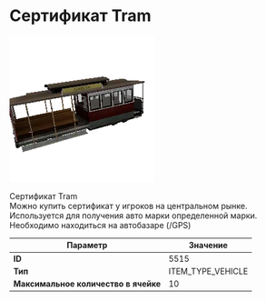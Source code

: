 # Сертификат Tram

![Item Image](../img/5515.webp?raw=true)

Сертификат Tram<br>Можно купить сертификат у игроков на центральном рынке.<br>Используется для получения авто марки определенной марки.<br>Необходимо находиться на автобазаре (/GPS)


| Параметр | Значение |
|----------|----------|
| **ID** | 5515 |
| **Тип** | ITEM_TYPE_VEHICLE |
| **Максимальное количество в ячейке** | 10 |

